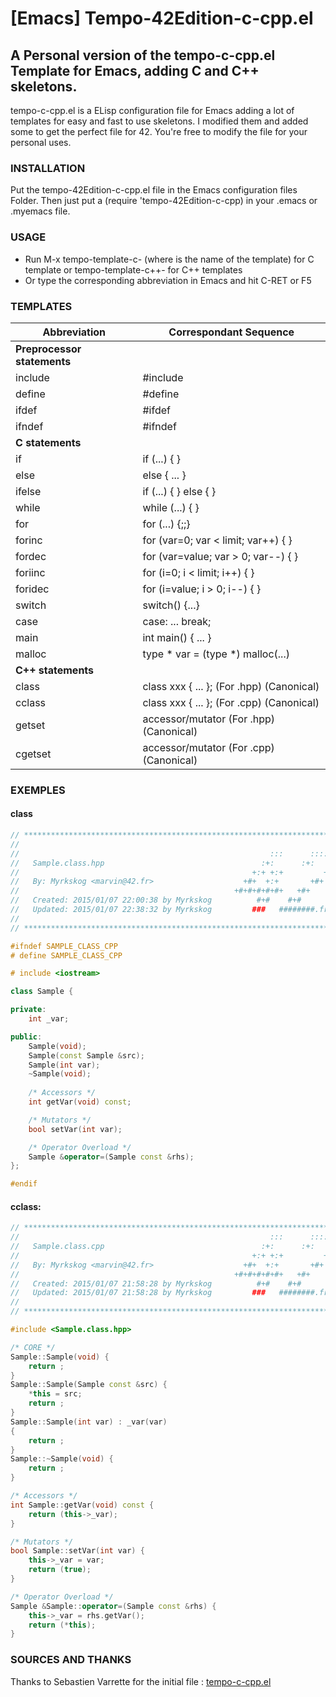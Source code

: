 # [Emacs] Tempo-42Edition-c-cpp.el
## A Personal version of the tempo-c-cpp.el Template for Emacs, adding C and C++ skeletons.
tempo-c-cpp.el is a ELisp configuration file for Emacs adding a lot of templates for easy and fast to use skeletons.
I modified them and added some to get the perfect file for 42.
You're free to modify the file for your personal uses.

### INSTALLATION
Put the tempo-42Edition-c-cpp.el file in the Emacs configuration files Folder.
Then just put a (require 'tempo-42Edition-c-cpp) in your .emacs or .myemacs file.

### USAGE
- Run M-x tempo-template-c-<xx> (where <xx> is the name of the template) for C template or tempo-template-c++-<xx> for C++ templates
- Or type the corresponding abbreviation in Emacs and hit C-RET or F5

### TEMPLATES

| Abbreviation| Correspondant Sequence                      |
|-------------|---------------------------------------------|
|    **Preprocessor statements**                            |
|include      |    	#include                                |
|define       |    	#define                                 |
|ifdef        |       	#ifdef                               |
|ifndef       |   	#ifndef                                  |
|   **C statements**                                        |
|if           |	if (...) { }                                |
|else  			    |else { ... }                                 |
|ifelse 			   |if (...) { } else { }                        |
|while			     | while (...) { }                             |
|for			       |for (...) {;;}                               |
|forinc       |   for (var=0; var < limit; var++) { }       |
|fordec       |   for (var=value; var > 0; var--) { }       |
|foriinc      |   for (i=0; i < limit; i++) { }             |
|foridec      |   for (i=value; i > 0; i--) { }             |
|switch			    | switch() {...}                              |
|case			      | case: ... break;                            |
|main		       |	int main() { ... }                          |
|malloc			    | type * var = (type *) malloc(...)           |
| **C++ statements**                                        |
|class			     |class xxx { ... }; (For .hpp) (Canonical)    |
|cclass       |   class xxx { ... }; (For .cpp) (Canonical) |
|getset			    | accessor/mutator   (For .hpp) (Canonical)   |
|cgetset      |   accessor/mutator   (For .cpp) (Canonical) |

### EXEMPLES
#### class
```c++
// ************************************************************************** //
//                                                                            //
//                                                        :::      ::::::::   //
//   Sample.class.hpp                                   :+:      :+:    :+:   //
//                                                    +:+ +:+         +:+     //
//   By: Myrkskog <marvin@42.fr>                    +#+  +:+       +#+        //
//                                                +#+#+#+#+#+   +#+           //
//   Created: 2015/01/07 22:00:38 by Myrkskog          #+#    #+#             //
//   Updated: 2015/01/07 22:38:32 by Myrkskog         ###   ########.fr       //
//                                                                            //
// ************************************************************************** //

#ifndef SAMPLE_CLASS_CPP
# define SAMPLE_CLASS_CPP

# include <iostream>

class Sample {

private:
    int _var;

public:
    Sample(void);
    Sample(const Sample &src);
    Sample(int var);
    ~Sample(void);
    
    /* Accessors */
    int getVar(void) const;

    /* Mutators */
    bool setVar(int var);

    /* Operator Overload */
    Sample &operator=(Sample const &rhs);
};

#endif
```

#### cclass:
```c++
// ************************************************************************** //
//                                                        :::      ::::::::   //
//   Sample.class.cpp                                   :+:      :+:    :+:   //
//                                                    +:+ +:+         +:+     //
//   By: Myrkskog <marvin@42.fr>                    +#+  +:+       +#+        //
//                                                +#+#+#+#+#+   +#+           //
//   Created: 2015/01/07 21:58:28 by Myrkskog          #+#    #+#             //
//   Updated: 2015/01/07 21:58:28 by Myrkskog         ###   ########.fr       //
//                                                                            //
// ************************************************************************** //

#include <Sample.class.hpp>

/* CORE */
Sample::Sample(void) {
    return ;
}
Sample::Sample(Sample const &src) {
    *this = src;
    return ;
}
Sample::Sample(int var) : _var(var)
{
    return ;
}
Sample::~Sample(void) {
    return ;
}

/* Accessors */
int Sample::getVar(void) const {
    return (this->_var);
}

/* Mutators */
bool Sample::setVar(int var) {
    this->_var = var;
    return (true);
}

/* Operator Overload */
Sample &Sample::operator=(Sample const &rhs) {
    this->_var = rhs.getVar();
    return (*this);
}
```

### SOURCES AND THANKS
Thanks to Sebastien Varrette for the initial file : [tempo-c-cpp.el](http://www.emacswiki.org/emacs/tempo-c-cpp.el)
